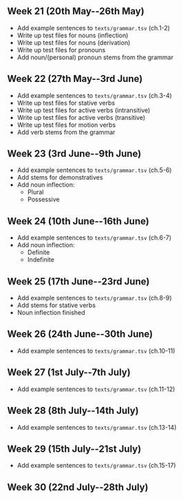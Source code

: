 ## Week 21 (20th May--26th May)

* Add example sentences to `texts/grammar.tsv` (ch.1-2)
* Write up test files for nouns (inflection)
* Write up test files for nouns (derivation)
* Write up test files for pronouns
* Add noun/(personal) pronoun stems from the grammar

## Week 22 (27th May--3rd June)

* Add example sentences to `texts/grammar.tsv` (ch.3-4)
* Write up test files for stative verbs
* Write up test files for active verbs (intransitive)
* Write up test files for active verbs (transitive)
* Write up test files for motion verbs
* Add verb stems from the grammar

## Week 23 (3rd June--9th June)

* Add example sentences to `texts/grammar.tsv` (ch.5-6)
* Add stems for demonstratives
* Add noun inflection:
  * Plural
  * Possessive

## Week 24 (10th June--16th June)

* Add example sentences to `texts/grammar.tsv` (ch.6-7)
* Add noun inflection:
  * Definite
  * Indefinite

## Week 25 (17th June--23rd June)

* Add example sentences to `texts/grammar.tsv` (ch.8-9)
* Add stems for stative verbs
* Noun inflection finished

## Week 26 (24th June--30th June)

* Add example sentences to `texts/grammar.tsv` (ch.10-11)

## Week 27 (1st July--7th July)

* Add example sentences to `texts/grammar.tsv` (ch.11-12)

## Week 28 (8th July--14th July)

* Add example sentences to `texts/grammar.tsv` (ch.13-14)

## Week 29 (15th July--21st July)

* Add example sentences to `texts/grammar.tsv` (ch.15-17)

## Week 30 (22nd July--28th July)

